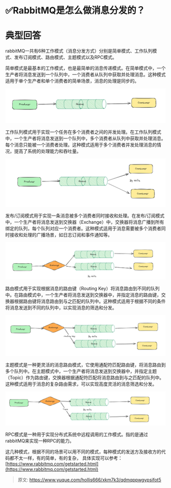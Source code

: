 # ✅RabbitMQ是怎么做消息分发的？

# 典型回答


rabbitMQ一共有6种工作模式（消息分发方式）分别是简单模式、工作队列模式、发布订阅模式、路由模式、主题模式以及RPC模式。



简单模式是最基本的工作模式，也是最简单的消息传递模式。在简单模式中，一个生产者将消息发送到一个队列中，一个消费者从队列中获取并处理消息。这种模式适用于单个生产者和单个消费者的简单场景，消息的处理是同步的。



![1690624284380-66eada88-4d89-4ed9-93cd-627e3f93f56e.png](./img/hfA5g_ZaZGugL5hE/1690624284380-66eada88-4d89-4ed9-93cd-627e3f93f56e-095831.png)



工作队列模式用于实现一个任务在多个消费者之间的并发处理。在工作队列模式中，一个生产者将消息发送到一个队列中，多个消费者从队列中获取并处理消息。每个消息只能被一个消费者处理。这种模式适用于多个消费者并发处理消息的情况，提高了系统的处理能力和吞吐量。



![1690624355141-ff0dc06e-2a75-4962-9c5c-35ba680eeaea.png](./img/hfA5g_ZaZGugL5hE/1690624355141-ff0dc06e-2a75-4962-9c5c-35ba680eeaea-602331.png)



发布/订阅模式用于实现一条消息被多个消费者同时接收和处理。在发布/订阅模式中，一个生产者将消息发送到交换器（Exchange）中，交换器将消息广播到所有绑定的队列，每个队列对应一个消费者。这种模式适用于消息需要被多个消费者同时接收和处理的广播场景，如日志订阅和事件通知等。



![1691761653923-73c27264-2080-4a26-a3c8-513971f6b941.png](./img/hfA5g_ZaZGugL5hE/1691761653923-73c27264-2080-4a26-a3c8-513971f6b941-565746.png)



路由模式用于实现根据消息的路由键（Routing Key）将消息路由到不同的队列中。在路由模式中，一个生产者将消息发送到交换器中，并指定消息的路由键，交换器根据路由键将消息路由到与之匹配的队列中。这种模式适用于根据不同的条件将消息发送到不同的队列中，以实现消息的筛选和分发。

![1690624635994-00378b54-2577-4dc5-b1de-f634f4a0a0fd.png](./img/hfA5g_ZaZGugL5hE/1690624635994-00378b54-2577-4dc5-b1de-f634f4a0a0fd-448646.png)





主题模式是一种更灵活的消息路由模式，它使用通配符匹配路由键，将消息路由到多个队列中。在主题模式中，一个生产者将消息发送到交换器中，并指定主题（Topic）作为路由键，交换器根据通配符匹配将消息路由到与之匹配的队列中。这种模式适用于消息的复杂路由需求，可以实现高度灵活的消息筛选和分发。



![1690624641506-e406d7f9-3fba-43b5-ad66-10e23f05a8ae.png](./img/hfA5g_ZaZGugL5hE/1690624641506-e406d7f9-3fba-43b5-ad66-10e23f05a8ae-512327.png)



RPC模式是一种用于实现分布式系统中远程调用的工作模式。指的是通过rabbitMQ来实现一种RPC的能力。





这几种模式，根据不同的场景可以用不同的模式，每种模式的发送方及接收方的代码都不太一样，有的简单，有的复杂， 具体实现可以参考：[https://www.rabbitmq.com/getstarted.html](https://www.rabbitmq.com/getstarted.html)



> 原文: <https://www.yuque.com/hollis666/xkm7k3/qdmqppwgypsifot5>